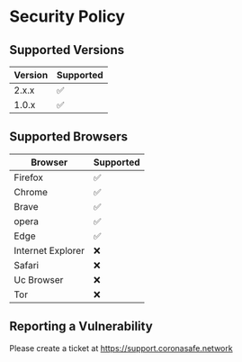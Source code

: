 # Security Policy

## Supported Versions

| Version | Supported          |
| ------- | ------------------ |
| 2.x.x   | :white_check_mark: |
| 1.0.x   | :white_check_mark: |

## Supported Browsers

| Browser | Supported          |
| ------- | ------------------ |
| Firefox   | :white_check_mark: |
| Chrome   | :white_check_mark: |
| Brave | :white_check_mark: |
| opera | :white_check_mark: |
| Edge | :white_check_mark: |
| Internet Explorer | :x: |
| Safari | :x: |
| Uc Browser | :x: |
| Tor | :x: |


## Reporting a Vulnerability
Please create a ticket at https://support.coronasafe.network
